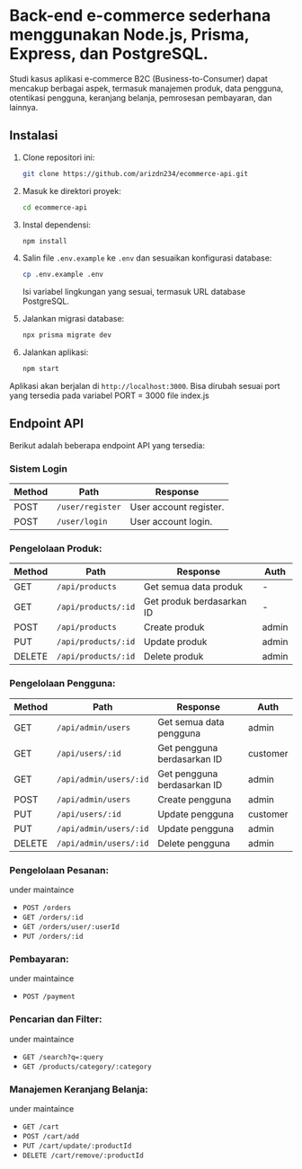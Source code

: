 
# Back-end e-commerce sederhana menggunakan Node.js, Prisma, Express, dan PostgreSQL.
Studi kasus aplikasi e-commerce B2C (Business-to-Consumer) dapat mencakup berbagai aspek, termasuk manajemen produk, data pengguna, otentikasi pengguna, keranjang belanja, pemrosesan pembayaran, dan lainnya.

## Instalasi

1. Clone repositori ini:

   ```bash
   git clone https://github.com/arizdn234/ecommerce-api.git
   ```

2. Masuk ke direktori proyek:

   ```bash
   cd ecommerce-api
   ```

3. Instal dependensi:

   ```bash
   npm install
   ```

4. Salin file `.env.example` ke `.env` dan sesuaikan konfigurasi database:

   ```bash
   cp .env.example .env
   ```

   Isi variabel lingkungan yang sesuai, termasuk URL database PostgreSQL.

5. Jalankan migrasi database:

   ```bash
   npx prisma migrate dev
   ```

6. Jalankan aplikasi:

   ```bash
   npm start
   ```

Aplikasi akan berjalan di `http://localhost:3000`. Bisa dirubah sesuai port yang tersedia pada variabel PORT = 3000 file index.js 

## Endpoint API

Berikut adalah beberapa endpoint API yang tersedia:

### **Sistem Login**
| Method | Path | Response |
| --- | --- | --- |
| POST | `/user/register` | User account register. |
| POST | `/user/login` | User account login. |

### **Pengelolaan Produk:**
| Method | Path | Response | Auth |
| --- | --- | --- | --- |
| GET | `/api/products` | Get semua data produk | - |
| GET | `/api/products/:id` | Get produk berdasarkan ID | - |
| POST | `/api/products` | Create produk | admin |
| PUT | `/api/products/:id` | Update produk | admin |
| DELETE | `/api/products/:id` | Delete produk | admin |

### **Pengelolaan Pengguna:**
| Method | Path | Response | Auth |
| --- | --- | --- | --- |
| GET | `/api/admin/users` | Get semua data pengguna | admin |
| GET | `/api/users/:id` | Get pengguna berdasarkan ID | customer |
| GET | `/api/admin/users/:id` | Get pengguna berdasarkan ID | admin |
| POST | `/api/admin/users` | Create pengguna | admin |
| PUT | `/api/users/:id` | Update pengguna | customer |
| PUT | `/api/admin/users/:id` | Update pengguna | admin |
| DELETE | `/api/admin/users/:id` | Delete pengguna | admin |

### **Pengelolaan Pesanan:**
under maintaince
  - `POST /orders`
  - `GET /orders/:id`
  - `GET /orders/user/:userId`
  - `PUT /orders/:id`

### **Pembayaran:**
under maintaince
  - `POST /payment`

### **Pencarian dan Filter:**
under maintaince
  - `GET /search?q=:query`
  - `GET /products/category/:category`

### **Manajemen Keranjang Belanja:**
under maintaince
  - `GET /cart`
  - `POST /cart/add`
  - `PUT /cart/update/:productId`
  - `DELETE /cart/remove/:productId`
